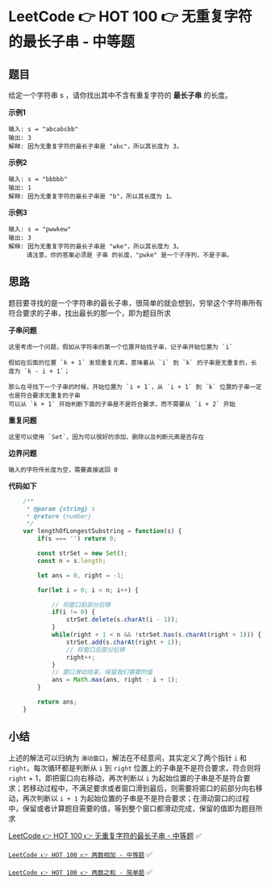 # LeetCode 👉 HOT 100 👉 无重复字符的最长子串 - 中等题

## 题目

给定一个字符串 s ，请你找出其中不含有重复字符的 **最长子串** 的长度。

**示例1**

    输入: s = "abcabcbb"
    输出: 3 
    解释: 因为无重复字符的最长子串是 "abc"，所以其长度为 3。

**示例2**

    输入: s = "bbbbb"
    输出: 1
    解释: 因为无重复字符的最长子串是 "b"，所以其长度为 1。

**示例3**

    输入: s = "pwwkew"
    输出: 3
    解释: 因为无重复字符的最长子串是 "wke"，所以其长度为 3。
         请注意，你的答案必须是 子串 的长度，"pwke" 是一个子序列，不是子串。

## 思路

题目要寻找的是一个字符串的最长子串，很简单的就会想到，穷举这个字符串所有符合要求的子串，找出最长的那一个，即为题目所求

**子串问题**

    这里考虑一个问题，假如从字符串的第一个位置开始找子串，记子串开始位置为 `i`

    假如在后面的位置 `k + 1` 发现重复元素，意味着从 `i` 到 `k` 的子串是无重复的，长度为 `k - i + 1`；
    
    那么在寻找下一个子串的时候，开始位置为 `i + 1`，从 `i + 1` 到 `k` 位置的子串一定也是符合要求无重复的子串
    可以从 `k + 1` 开始判断下面的子串是不是符合要求，而不需要从 `i + 2` 开始

**重复问题**

    这里可以使用 `Set`，因为可以很好的添加、删除以及判断元素是否存在

**边界问题**

    输入的字符传长度为空，需要直接返回 0


**代码如下**

```js
    /**
     * @param {string} s
     * @return {number}
     */
    var lengthOfLongestSubstring = function(s) {
        if(s === '') return 0;

        const strSet = new Set();
        const n = s.length;

        let ans = 0, right = -1;

        for(let i = 0; i < n; i++) {

            // 将窗口前部分后移
            if(i != 0) {
                strSet.delete(s.charAt(i - 1));
            }
            while(right + 1 < n && !strSet.has(s.charAt(right + 1))) {
                strSet.add(s.charAt(right + 1));
                // 将窗口后部分后移
                right++;
            }
            // 窗口滑动结束，保留我们需要的值
            ans = Math.max(ans, right - i + 1);
        }

        return ans;
    }
```
## 小结

上述的解法可以归纳为 `滑动窗口`，解法在不经意间，其实定义了两个指针 `i` 和 `right`，每次循环都是判断从 `i` 到 `right` 位置上的子串是不是符合要求，符合则将 `right` + 1，即把窗口向右移动，再次判断以 `i` 为起始位置的子串是不是符合要求；若移动过程中，不满足要求或者窗口滑到最后，则需要将窗口的前部分向右移动，再次判断以 `i + 1` 为起始位置的子串是不是符合要求；在滑动窗口的过程中，保留或者计算题目需要的值，等到整个窗口都滑动完成，保留的值即为题目所求

[LeetCode 👉 HOT 100 👉 无重复字符的最长子串 - 中等题](https://leetcode-cn.com/problems/longest-substring-without-repeating-characters/) ✅

[`LeetCode 👉 HOT 100 👉 两数相加 - 中等题`](https://leetcode-cn.com/problems/add-two-numbers/) ✅

[`LeetCode 👉 HOT 100 👉 两数之和 - 简单题`](https://leetcode-cn.com/problems/two-sum/) ✅